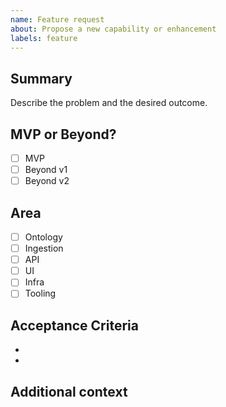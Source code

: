 ```yaml
---
name: Feature request
about: Propose a new capability or enhancement
labels: feature
---
```


## Summary

Describe the problem and the desired outcome.

## MVP or Beyond?
- [ ] MVP
- [ ] Beyond v1
- [ ] Beyond v2

## Area
- [ ] Ontology
- [ ] Ingestion
- [ ] API
- [ ] UI
- [ ] Infra
- [ ] Tooling

## Acceptance Criteria
- 
- 

## Additional context

